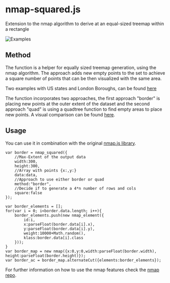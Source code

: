 # nmap-squared.js
Extension to the nmap algorithm to derive at an equal-sized treemap within a rectangle

![Examples](https://raw.githubusercontent.com/sebastian-meier/nmap-squared.js/master/img/nmap-squared.png)

## Method

The function is a helper for equally sized treemap generation, using the nmap algorithm. The approach adds new empty points to the set to achieve a square number of points that can be then visualized with the same area.

Two examples with US states and London Boroughs, can be found [here](http://prjcts.sebastianmeier.eu/nmap/squared/examples/index.html)

The function incorporates two approaches, the first approach "border" is placing new points at the outer extent of the dataset and the second approach "quad" is using a quadtree function to find empty areas to place new points. A visual comparison can be found [here](http://prjcts.sebastianmeier.eu/nmap/squared/examples/process.html).

## Usage

You can use it in combination with the original [nmap.js library](https://github.com/sebastian-meier/nmap.js).

```
var border = nmap_squared({
	//Max-Extent of the output data
	width:300,
	height:300,
	//Array with points {x:,y:}
	data:data,
	//Approach to use either border or quad
	method:"border",
	//Decide if to generate a 4*n number of rows and cols
	square:false
});

var border_elements = [];
for(var i = 0; i<border.data.length; i++){
	border_elements.push(new nmap_element({
		id:i,
		x:parseFloat(border.data[i].x),
		y:parseFloat(border.data[i].y),
		weight:10000+Math.random(),
		klass:border.data[i].class
	}));
}
var border_map = new nmap({x:0,y:0,width:parseFloat(border.width), height:parseFloat(border.height)});
var border_ac = border_map.alternateCut({elements:border_elements});
```
For further information on how to use the nmap features check the [nmap repo](https://github.com/sebastian-meier/nmap.js).